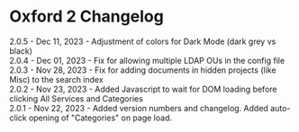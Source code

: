Oxford 2 Changelog
==================

2.0.5 - Dec 11, 2023 - Adjustment of colors for Dark Mode (dark grey vs black)<br/>
2.0.4 - Dec 01, 2023 - Fix for allowing multiple LDAP OUs in the config file<br/>
2.0.3 - Nov 28, 2023 - Fix for adding documents in hidden projects (like Misc) to the search index<br/>
2.0.2 - Nov 23, 2023 - Added Javascript to wait for DOM loading before clicking All Services and Categories<br/>
2.0.1 - Nov 22, 2023 - Added version numbers and changelog. Added auto-click opening of "Categories" on page load.<br/>

